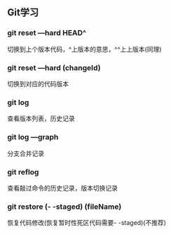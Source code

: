 ## Git学习

### git reset —hard HEAD^

切换到上个版本代码，^上版本的意思，^^上上版本(同理)

### git reset —hard (changeId)

切换到对应的代码版本

### git log

查看版本列表，历史记录

### git log —graph

分支合并记录

### git reflog

查看敲过命令的历史记录，版本切换记录

### git restore (- -staged) (fileName)

恢复代码修改(恢复暂时性死区代码需要- -staged)(不推荐)